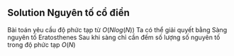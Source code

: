 ## Solution Nguyên tố cổ điển

Bài toán yêu cầu độ phức tạp từ $O(N log(N))$
Ta có thể giải quyết bằng Sàng nguyên tố Eratosthenes
Sau khi sàng chỉ cần đếm số lượng số nguyên tố trong độ phức tạp $O(N)$
